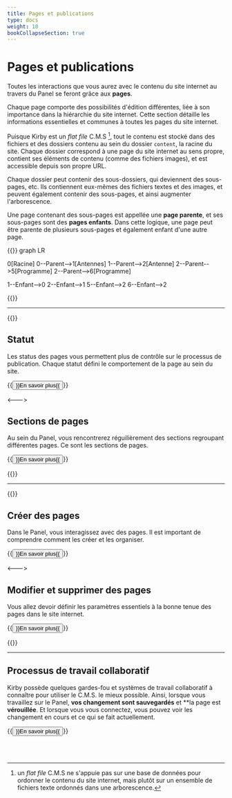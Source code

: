 ```yaml
---
title: Pages et publications
type: docs
weight: 10
bookCollapseSection: true
---
```


# Pages et publications

Toutes les interactions que vous aurez avec le contenu du site internet au travers du Panel se feront grâce aux **pages**.

Chaque page comporte des possibilités d'édition différentes, liée à son importance dans la hiérarchie du site internet. Cette section détaille les informations essentielles et communes à toutes les pages du site internet.

Puisque Kirby est un *flat file* C.M.S [^1], tout le contenu est stocké dans des fichiers et des dossiers contenu au sein du dossier ```content```, la racine du site. Chaque dossier correspond à une page du site internet au sens propre, contient ses éléments de contenu (comme des fichiers images), et est accessible depuis son propre URL.

[^1]: un *flat file* C.M.S ne s'appuie pas sur une base de données pour ordonner le contenu du site internet, mais plutôt sur un ensemble de fichiers texte ordonnés dans une arborescence.

Chaque dossier peut contenir des sous-dossiers, qui deviennent des sous-pages, etc. Ils contiennent eux-mêmes des fichiers textes et des images, et peuvent également contenir des sous-pages, et ainsi augmenter l'arborescence.

Une page contenant des sous-pages est appellée une **page parente**, et ses sous-pages sont des **pages enfants**. Dans cette logique, une page peut être parente de plusieurs sous-pages et également enfant d'une autre page.

{{<mermaid>}}
graph LR

0[Racine]
0--Parent-->1[Antennes]
1--Parent-->2[Antenne]
2--Parent-->5[Programme]
2--Parent-->6[Programme]

1--Enfant-->0
2--Enfant-->1
5--Enfant-->2
6--Enfant-->2

{{</mermaid>}}

----

{{<columns>}}

## Statut

Les status des pages vous permettent plus de contrôle sur le processus de publication. Chaque statut défini le comportement de la page au sein du site.

{{<button relref="/docs/contenu/pages/statuts/">}}En savoir plus{{</button>}}

<--->

## Sections de pages

Au sein du Panel, vous rencontrerez réguilièrement des sections regroupant différentes pages. Ce sont les sections de pages.

{{<button relref="/docs/contenu/pages/sections/">}}En savoir plus{{</button>}}

{{</columns>}}

----

{{<columns>}}

## Créer des pages

Dans le Panel, vous interagissez avec des pages. Il est important de comprendre comment les créer et les organiser.

{{<button relref="/docs/contenu/pages/creation/">}}En savoir plus{{</button>}}


<--->

## Modifier et supprimer des pages

Vous allez devoir définir les paramètres essentiels à la bonne tenue des pages dans le site internet.

{{<button relref="/docs/contenu/pages/parametres/">}}En savoir plus{{</button>}}

{{</columns>}}

----

## Processus de travail collaboratif

Kirby possède quelques gardes-fou et systèmes de travail collaboratif à connaître pour utiliser le C.M.S. le mieux possible. Ainsi, lorsque vous travaillez sur le Panel, **vos changement sont sauvegardés** et **la page est **vérouillée**. Et lorsque vous vous connectez, vous pouvez voir les changement en cours et ce qui se fait actuellement.

{{<button relref="/docs/contenu/pages/edition/">}}En savoir plus{{</button>}}

<br>
<br>

